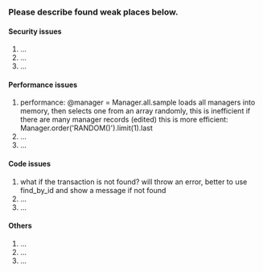 ### Please describe found weak places below.

#### Security issues

1. ...
2. ...
3. ...
#### Performance issues

1. performance: @manager = Manager.all.sample loads all managers into memory, then selects one from an array randomly, this is inefficient if there are many manager records (edited)
this is more efficient: Manager.order('RANDOM()').limit(1).last
2. ...
3. ...
#### Code issues

1.  what if the transaction is not found? will throw an error, better to use find_by_id and show a message if not found
2. ...
3. ...
#### Others

1. ...
2. ...
3. ...
